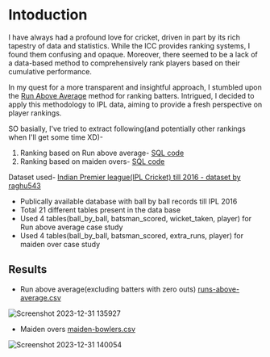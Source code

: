 # Intoduction


I have always had a profound love for cricket, driven in part by its rich tapestry of data and statistics. While the ICC provides ranking systems, I found them confusing and opaque. Moreover, there seemed to be a lack of a data-based method to comprehensively rank players based on their cumulative performance.

In my quest for a more transparent and insightful approach, I stumbled upon the [Run Above Average](http://www.cricmetric.com/blog/2012/02/a-context-independent-method-of-ranking-odi-players/) method for ranking batters. Intrigued, I decided to apply this methodology to IPL data, aiming to provide a fresh perspective on player rankings.

SO basially, I've tried to extract following(and potentially other rankings when I'll get some time XD)-
   1. Ranking based on Run above average- [SQL code](https://github.com/rk2303iitb/IPL-payers-analysis/blob/main/Run%20above%20average%20query.md#query-for-run-above-average)
   2. Ranking based on maiden overs- [SQL code](https://github.com/rk2303iitb/IPL-payers-analysis/blob/main/Maiden%20overs%20query.md#sql-query-for-maiden-overs)

Dataset used- [Indian Premier league(IPL Cricket) till 2016 - dataset by raghu543](https://data.world/raghu543/ipl-data-till-2016-set-of-csv-files)
- Publically available database with ball by ball records till IPL 2016
- Total 21 different tables present in the data base
- Used 4 tables(ball_by_ball, batsman_scored, wicket_taken, player) for Run above average case study
- Used 4 tables(ball_by_ball, batsman_scored, extra_runs, player) for maiden over case study

## Results
- Run above average(excluding batters with zero outs)
[runs-above-average.csv](https://github.com/rk2303iitb/IPL-payers-analysis/files/13800615/runs-above-average.csv)

![Screenshot 2023-12-31 135927](https://github.com/rk2303iitb/IPL-payers-analysis/assets/155146605/26d5cff4-aef2-4be5-81d3-66873a79ecae)
  
- Maiden overs
[maiden-bowlers.csv](https://github.com/rk2303iitb/IPL-payers-analysis/files/13800619/maiden-bowlers.csv)

![Screenshot 2023-12-31 140054](https://github.com/rk2303iitb/IPL-payers-analysis/assets/155146605/7094bbc9-c2d8-428b-b9ad-566920eb2ef1)

